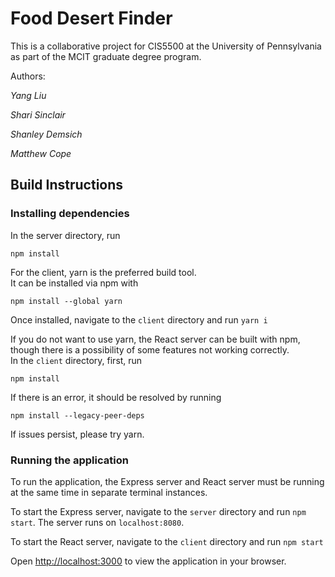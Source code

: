 # Food Desert Finder

This is a collaborative project for CIS5500 at the University of Pennsylvania as part of the MCIT graduate degree program.

Authors:

*Yang Liu*

*Shari Sinclair*

*Shanley Demsich*

*Matthew Cope*



## Build Instructions

### Installing dependencies

In the server directory, run 

`npm install`

For the client, yarn is the preferred build tool.\
It can be installed via npm with 

`npm install --global yarn`

Once installed, navigate to the `client` directory and run `yarn i`

If you do not want to use yarn, the React server can be built with npm,\
though there is a possibility of some features not working correctly.\
In the `client` directory, first, run 

`npm install`

If there is an error, it should be resolved by running

`npm install --legacy-peer-deps`

If issues persist, please try yarn.

### Running the application

To run the application, the Express server and React server must be running at the same time in separate terminal instances.

To start the Express server, navigate to the `server` directory and run `npm start`. The server runs on `localhost:8080`.

To start the React server, navigate to the `client` directory and run `npm start`

Open [http://localhost:3000](http://localhost:3000) to view the application in your browser.

